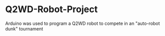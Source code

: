 # Q2WD-Robot-Project
Arduino was used to program a Q2WD robot to compete in an "auto-robot dunk" tournament 
